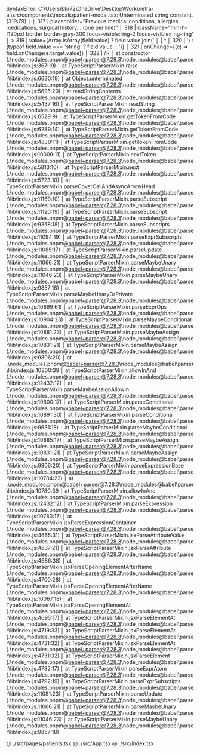 SyntaxError: C:\Users\bkr72\OneDrive\Desktop\Work\netra-ai\src\components\modals\patient-modal.tsx: Unterminated string constant. (319:79)
        │
        │   317 |                           placeholder="Previous medical conditions, allergies, medications, surgical history... (one per line)"
        │   318 |                           className="min-h-[120px] border border-gray-300 focus-visible:ring-2 focus-visible:ring-ring"
        │ > 319 |                           value={Array.isArray(field.value) ? field.value.join('
        │       |                                                                                ^
        │   320 | ') : (typeof field.value === 'string' ? field.value : '')}
        │   321 |                           onChange={(e) => field.onChange(e.target.value)}
        │   322 |                         />
        │     at constructor (.\node_modules\.pnpm\@babel+parser@7.28.3\node_modules\@babel\parser\lib\index.js:367:19)
        │     at TypeScriptParserMixin.raise (.\node_modules\.pnpm\@babel+parser@7.28.3\node_modules\@babel\parser\lib\index.js:6630:19)
        │     at Object.unterminated (.\node_modules\.pnpm\@babel+parser@7.28.3\node_modules\@babel\parser\lib\index.js:5695:20)
        │     at readStringContents (.\node_modules\.pnpm\@babel+parser@7.28.3\node_modules\@babel\parser\lib\index.js:5437:16)
        │     at TypeScriptParserMixin.readString (.\node_modules\.pnpm\@babel+parser@7.28.3\node_modules\@babel\parser\lib\index.js:6529:9)
        │     at TypeScriptParserMixin.getTokenFromCode (.\node_modules\.pnpm\@babel+parser@7.28.3\node_modules\@babel\parser\lib\index.js:6289:14)
        │     at TypeScriptParserMixin.getTokenFromCode (.\node_modules\.pnpm\@babel+parser@7.28.3\node_modules\@babel\parser\lib\index.js:4830:11)
        │     at TypeScriptParserMixin.getTokenFromCode (.\node_modules\.pnpm\@babel+parser@7.28.3\node_modules\@babel\parser\lib\index.js:10009:11)
        │     at TypeScriptParserMixin.nextToken (.\node_modules\.pnpm\@babel+parser@7.28.3\node_modules\@babel\parser\lib\index.js:5813:10)
        │     at TypeScriptParserMixin.next (.\node_modules\.pnpm\@babel+parser@7.28.3\node_modules\@babel\parser\lib\index.js:5723:10)
        │     at TypeScriptParserMixin.parseCoverCallAndAsyncArrowHead (.\node_modules\.pnpm\@babel+parser@7.28.3\node_modules\@babel\parser\lib\index.js:11169:10)
        │     at TypeScriptParserMixin.parseSubscript (.\node_modules\.pnpm\@babel+parser@7.28.3\node_modules\@babel\parser\lib\index.js:11120:19)
        │     at TypeScriptParserMixin.parseSubscript (.\node_modules\.pnpm\@babel+parser@7.28.3\node_modules\@babel\parser\lib\index.js:9358:18)
        │     at TypeScriptParserMixin.parseSubscripts (.\node_modules\.pnpm\@babel+parser@7.28.3\node_modules\@babel\parser\lib\index.js:11094:19)
        │     at TypeScriptParserMixin.parseExprSubscripts (.\node_modules\.pnpm\@babel+parser@7.28.3\node_modules\@babel\parser\lib\index.js:11085:17)
        │     at TypeScriptParserMixin.parseUpdate (.\node_modules\.pnpm\@babel+parser@7.28.3\node_modules\@babel\parser\lib\index.js:11066:21)
        │     at TypeScriptParserMixin.parseMaybeUnary (.\node_modules\.pnpm\@babel+parser@7.28.3\node_modules\@babel\parser\lib\index.js:11046:23)
        │     at TypeScriptParserMixin.parseMaybeUnary (.\node_modules\.pnpm\@babel+parser@7.28.3\node_modules\@babel\parser\lib\index.js:9857:18)
        │     at TypeScriptParserMixin.parseMaybeUnaryOrPrivate (.\node_modules\.pnpm\@babel+parser@7.28.3\node_modules\@babel\parser\lib\index.js:10899:61)
        │     at TypeScriptParserMixin.parseExprOps (.\node_modules\.pnpm\@babel+parser@7.28.3\node_modules\@babel\parser\lib\index.js:10904:23)
        │     at TypeScriptParserMixin.parseMaybeConditional (.\node_modules\.pnpm\@babel+parser@7.28.3\node_modules\@babel\parser\lib\index.js:10881:23)
        │     at TypeScriptParserMixin.parseMaybeAssign (.\node_modules\.pnpm\@babel+parser@7.28.3\node_modules\@babel\parser\lib\index.js:10831:21)
        │     at TypeScriptParserMixin.parseMaybeAssign (.\node_modules\.pnpm\@babel+parser@7.28.3\node_modules\@babel\parser\lib\index.js:9806:20)
        │     at .\node_modules\.pnpm\@babel+parser@7.28.3\node_modules\@babel\parser\lib\index.js:10800:39
        │     at TypeScriptParserMixin.allowInAnd (.\node_modules\.pnpm\@babel+parser@7.28.3\node_modules\@babel\parser\lib\index.js:12432:12)
        │     at TypeScriptParserMixin.parseMaybeAssignAllowIn (.\node_modules\.pnpm\@babel+parser@7.28.3\node_modules\@babel\parser\lib\index.js:10800:17)
        │     at TypeScriptParserMixin.parseConditional (.\node_modules\.pnpm\@babel+parser@7.28.3\node_modules\@babel\parser\lib\index.js:10891:30)
        │     at TypeScriptParserMixin.parseConditional (.\node_modules\.pnpm\@babel+parser@7.28.3\node_modules\@babel\parser\lib\index.js:9631:18)
        │     at TypeScriptParserMixin.parseMaybeConditional (.\node_modules\.pnpm\@babel+parser@7.28.3\node_modules\@babel\parser\lib\index.js:10885:17)
        │     at TypeScriptParserMixin.parseMaybeAssign (.\node_modules\.pnpm\@babel+parser@7.28.3\node_modules\@babel\parser\lib\index.js:10831:21)
        │     at TypeScriptParserMixin.parseMaybeAssign (.\node_modules\.pnpm\@babel+parser@7.28.3\node_modules\@babel\parser\lib\index.js:9806:20)
        │     at TypeScriptParserMixin.parseExpressionBase (.\node_modules\.pnpm\@babel+parser@7.28.3\node_modules\@babel\parser\lib\index.js:10784:23)
        │     at .\node_modules\.pnpm\@babel+parser@7.28.3\node_modules\@babel\parser\lib\index.js:10780:39
        │     at TypeScriptParserMixin.allowInAnd (.\node_modules\.pnpm\@babel+parser@7.28.3\node_modules\@babel\parser\lib\index.js:12432:12)
        │     at TypeScriptParserMixin.parseExpression (.\node_modules\.pnpm\@babel+parser@7.28.3\node_modules\@babel\parser\lib\index.js:10780:17)
        │     at TypeScriptParserMixin.jsxParseExpressionContainer (.\node_modules\.pnpm\@babel+parser@7.28.3\node_modules\@babel\parser\lib\index.js:4665:31)
        │     at TypeScriptParserMixin.jsxParseAttributeValue (.\node_modules\.pnpm\@babel+parser@7.28.3\node_modules\@babel\parser\lib\index.js:4637:21)
        │     at TypeScriptParserMixin.jsxParseAttribute (.\node_modules\.pnpm\@babel+parser@7.28.3\node_modules\@babel\parser\lib\index.js:4686:38)
        │     at TypeScriptParserMixin.jsxParseOpeningElementAfterName (.\node_modules\.pnpm\@babel+parser@7.28.3\node_modules\@babel\parser\lib\index.js:4700:28)
        │     at TypeScriptParserMixin.jsxParseOpeningElementAfterName (.\node_modules\.pnpm\@babel+parser@7.28.3\node_modules\@babel\parser\lib\index.js:10067:18)
        │     at TypeScriptParserMixin.jsxParseOpeningElementAt (.\node_modules\.pnpm\@babel+parser@7.28.3\node_modules\@babel\parser\lib\index.js:4695:17)
        │     at TypeScriptParserMixin.jsxParseElementAt (.\node_modules\.pnpm\@babel+parser@7.28.3\node_modules\@babel\parser\lib\index.js:4719:33)
        │     at TypeScriptParserMixin.jsxParseElementAt (.\node_modules\.pnpm\@babel+parser@7.28.3\node_modules\@babel\parser\lib\index.js:4731:32)
        │     at TypeScriptParserMixin.jsxParseElementAt (.\node_modules\.pnpm\@babel+parser@7.28.3\node_modules\@babel\parser\lib\index.js:4731:32)
        │     at TypeScriptParserMixin.jsxParseElement (.\node_modules\.pnpm\@babel+parser@7.28.3\node_modules\@babel\parser\lib\index.js:4782:17)
        │     at TypeScriptParserMixin.parseExprAtom (.\node_modules\.pnpm\@babel+parser@7.28.3\node_modules\@babel\parser\lib\index.js:4792:19)
        │     at TypeScriptParserMixin.parseExprSubscripts (.\node_modules\.pnpm\@babel+parser@7.28.3\node_modules\@babel\parser\lib\index.js:11081:23)
        │     at TypeScriptParserMixin.parseUpdate (.\node_modules\.pnpm\@babel+parser@7.28.3\node_modules\@babel\parser\lib\index.js:11066:21)
        │     at TypeScriptParserMixin.parseMaybeUnary (.\node_modules\.pnpm\@babel+parser@7.28.3\node_modules\@babel\parser\lib\index.js:11046:23)
        │     at TypeScriptParserMixin.parseMaybeUnary (.\node_modules\.pnpm\@babel+parser@7.28.3\node_modules\@babel\parser\lib\index.js:9857:18)
      
 @ ./src/pages/patients.tsx
 @ ./src/App.tsx
 @ ./src/index.tsx